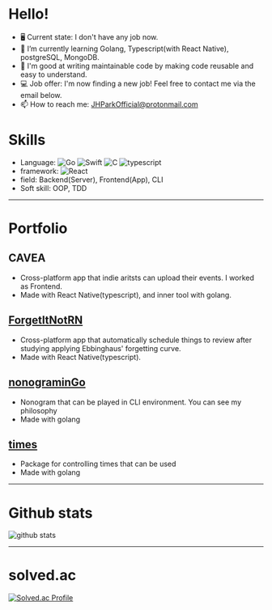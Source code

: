 # Hello!

- 🖥 Current state: I don't have any job now.
- 🌱 I’m currently learning Golang, Typescript(with React Native), postgreSQL, MongoDB.
- 💪 I'm good at writing maintainable code by making code reusable and easy to understand.
- 💻 Job offer: I'm now finding a new job! Feel free to contact me via the email below.
- 📫 How to reach me: JHParkOfficial@protonmail.com

# Skills

- Language: <img alt="Go" src="https://img.shields.io/badge/go-%2300ADD8.svg?&style=for-the-badge&logo=go&logoColor=white"/> <img alt="Swift" src="https://img.shields.io/badge/swift-%23FA7343.svg?&style=for-the-badge&logo=swift&logoColor=white"/> <img alt="C" src="https://img.shields.io/badge/c%20-%2300599C.svg?&style=for-the-badge&logo=c&logoColor=white"/> <img alt="typescript" src="https://img.shields.io/badge/Typescript-3178C6?style=for-the-badge&logo=Typescript&logoColor=white"/>
- framework: <img alt="React" src="https://img.shields.io/badge/React Native-blue?logo=React&style=for-the-badge&logoColor=white"/>
- field: Backend(Server), Frontend(App), CLI
- Soft skill: OOP, TDD

-------
# Portfolio

## CAVEA
- Cross-platform app that indie aritsts can upload their events. I worked as Frontend.
- Made with React Native(typescript), and inner tool with golang.

## [ForgetItNotRN](https://github.com/simp7/ForgetItNotRN)
- Cross-platform app that automatically schedule things to review after studying applying Ebbinghaus' forgetting curve.
- Made with React Native(typescript).

## [nonograminGo](https://github.com/simp7/nonograminGo)
- Nonogram that can be played in CLI environment. You can see my  philosophy 
- Made with golang

## [times](https://github.com/simp7/times)
- Package for controlling times that can be used
- Made with golang

-------
# Github stats
![github stats](https://github-readme-stats.vercel.app/api?username=simp7&show_icons=true&hide_border=False)

-------
# solved.ac
[![Solved.ac Profile](http://mazassumnida.wtf/api/v2/generate_badge?boj=bypro97)](https://solved.ac/bypro97/)
